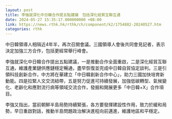 ```yaml
---
layout: post
title: 李強就深化中日韓合作提五點建議　包括深化經貿互聯互通
date: 2024-05-27 15:35:17.000000000 +08:00
link: https://news.rthk.hk/rthk/ch/component/k2/1754882-20240527.htm
categories: rthk
---
```


中日韓領導人相隔近4年半，再次召開會議。三國領導人會後共同會見記者，表示決定加強三方合作，包括更經常舉行峰會。

李強就深化中日韓合作提出五點建議，一是推動合作全面重啟，二是深化經貿互聯互通，維護產業鏈供應鏈穩定暢通，盡早恢復並完成中日韓自貿協定談判。三是引領科技創新合作，中方將在華建立「中日韓創新合作中心」，助力三國加快培育新動能。四是拉緊人文交流紐帶，五是努力促進可持續發展，加強低碳轉型、氣候變化、老齡化和應對流行病等領域交流合作，發掘和開展更多「中日韓+X」合作項目。
 
李強又指出，當前朝鮮半島局勢持續緊張，各方要發揮建設性作用，致力於緩和局勢，早日重啟對話，推動半島問題政治解決進程向前邁進，維護地區和平穩定。
